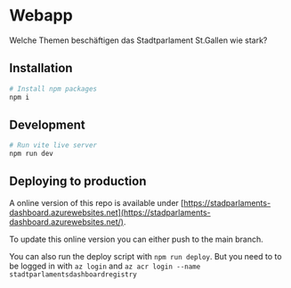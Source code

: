 # Webapp
Welche Themen beschäftigen das Stadtparlament St.Gallen wie stark?

## Installation

```bash
# Install npm packages
npm i
```

## Development

```bash
# Run vite live server
npm run dev
```


## Deploying to production

A online version of this repo is available under [https://stadparlaments-dashboard.azurewebsites.net](https://stadparlaments-dashboard.azurewebsites.net/).

To update this online version you can either push to the main branch.

You can also run the deploy script with `npm run deploy`. But you need to to be logged in with `az login` and `az acr login --name stadtparlamentsdashboardregistry`
